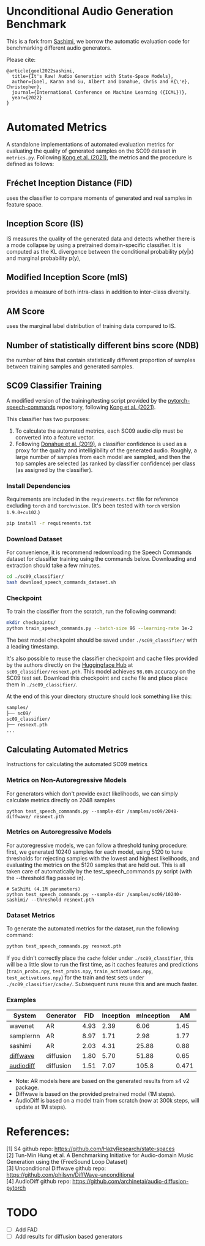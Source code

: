 # Unconditional Audio Generation Benchmark
This is a fork from [Sashimi](https://github.com/HazyResearch/state-spaces/tree/main/sashimi), we borrow the automatic evaluation code for benchmarking different audio generators.

Please cite:
```
@article{goel2022sashimi,
  title={It's Raw! Audio Generation with State-Space Models},
  author={Goel, Karan and Gu, Albert and Donahue, Chris and R{\'e}, Christopher},
  journal={International Conference on Machine Learning ({ICML})},
  year={2022}
}
```

# Automated Metrics
A standalone implementations of automated evaluation metrics for evaluating the quality of generated samples on the SC09 dataset in `metrics.py`. Following [Kong et al. (2021)](https://arxiv.org/pdf/2009.09761.pdf), the metrics and the procedure is defined as follows:
## Fréchet Inception Distance (FID)

uses the classifier to compare moments of generated and real samples in feature space.

## Inception Score (IS) 
IS measures the quality of the generated data and detects whether there is a mode collapse by using a pretrained domain-specific classifier.  It is computed as the KL divergence between the conditional probability p(y|x) and marginal probability p(y),

## Modified Inception Score (mIS)
provides a measure of both intra-class in addition to inter-class diversity.
## AM Score
uses the marginal label distribution of training data compared to IS.
## Number of statistically different bins score (NDB)
the number of bins that contain statistically different proportion of samples between training samples and generated samples. 

## SC09 Classifier Training
A modified version of the training/testing script provided by the [pytorch-speech-commands](https://github.com/tugstugi/pytorch-speech-commands) repository, following [Kong et al. (2021)](https://arxiv.org/pdf/2009.09761.pdf).

This classifier has two purposes:
1. To calculate the automated metrics, each SC09 audio clip must be converted into a feature vector. 
2. Following [Donahue et al. (2019)](https://arxiv.org/pdf/1802.04208.pdf), a classifier confidence is used as a proxy for the quality and intelligibility of the generated audio. Roughly, a large number of samples from each model are sampled, and then the top samples are selected (as ranked by classifier confidence) per class (as assigned by the classifier).

### Install Dependencies
Requirements are included in the `requirements.txt` file for reference excluding `torch` and `torchvision`. (It's been tested with `torch` version `1.9.0+cu102`.)
```bash
pip install -r requirements.txt
```

### Download Dataset
For convenience, it is recommend redownloading the Speech Commands dataset for classifier training using the commands below. Downloading and extraction should take a few minutes.
```bash
cd ./sc09_classifier/
bash download_speech_commands_dataset.sh
```

### Checkpoint
To train the classifier from the scratch, run the following command:
```bash
mkdir checkpoints/
python train_speech_commands.py --batch-size 96 --learning-rate 1e-2
```
The best model checkpoint should be saved under `./sc09_classifier/` with a leading timestamp. 

It's also possible to reuse the classifier checkpoint and cache files provided by the authors directly on the [Huggingface Hub](https://huggingface.co/krandiash/sashimi-release) at `sc09_classifier/resnext.pth`. This model achieves `98.08%` accuracy on the SC09 test set. Download this checkpoint and cache file and place place them in `./sc09_classifier/`.

At the end of this your directory structure should look something like this:
```bash
samples/
├── sc09/
sc09_classifier/
├── resnext.pth
...
```

## Calculating Automated Metrics
Instructions for calculating the automated SC09 metrics 

### Metrics on Non-Autoregressive Models
For generators which don't provide exact likelihoods, we can simply calculate metrics directly on 2048 samples
```
python test_speech_commands.py --sample-dir /samples/sc09/2048-diffwave/ resnext.pth
```

### Metrics on Autoregressive Models
For autoregressive models, we can follow a threshold tuning procedure: first, we generated 10240 samples for each model, using 5120 to tune thresholds for rejecting samples with the lowest and highest likelihoods, and evaluating the metrics on the 5120 samples that are held out. This is all taken care of automatically by the test_speech_commands.py script (with the --threshold flag passed in).
```
# SaShiMi (4.1M parameters)
python test_speech_commands.py --sample-dir /samples/sc09/10240-sashimi/ --threshold resnext.pth
```

### Dataset Metrics
To generate the automated metrics for the dataset, run the following command:
```bash
python test_speech_commands.py resnext.pth
```
If you didn't correctly place the `cache` folder under `./sc09_classifier`, this will be a little slow to run the first time, as it caches features and predictions (`train_probs.npy`, `test_probs.npy`, `train_activations.npy`, `test_activations.npy`) for the train and test sets under `./sc09_classifier/cache/`. Subsequent runs reuse this and are much faster.

### Examples
| System    |  Generator   | FID | Inception  | mInception | AM | 
|-----------|----|-----|------------|---------|--------|
| wavenet   | AR   | 4.93  |2.39      | 6.06     |1.45  |
| samplernn | AR   | 8.97 |1.71      | 2.98      |1.77  |
|sashimi    | AR   |  2.03| 4.31     | 25.88   | 0.88  |
|[diffwave](https://github.com/philsyn/DiffWave-unconditional)  | diffusion|1.80|5.70|51.88|0.65|
|[audiodiff](https://github.com/archinetai/audio-diffusion-pytorch)  | diffusion|1.51|7.07|105.8|0.471|

* Note: AR models here are based on the generated results from s4 v2 package. 
* Diffwave is based on the provided pretrained model (1M steps).
* AudioDiff is based on a model train from scratch (now at 300k steps, will update at 1M steps).

# References:
[1] S4 github repo: https://github.com/HazyResearch/state-spaces \
[2] Tun-Min Hung et al. A Benchmarking Initiative for Audio-domain Music Generation using the {FreeSound Loop Dataset} \
[3] Unconditional Diffwave github repo: https://github.com/philsyn/DiffWave-unconditional \
[4] AudioDiff github repo: https://github.com/archinetai/audio-diffusion-pytorch

# TODO

- [ ] Add FAD
- [ ] Add results for diffusion based generators
